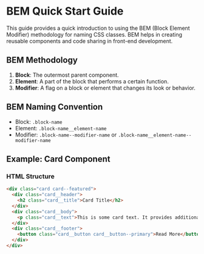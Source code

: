 # BEM Quick Start Guide

This guide provides a quick introduction to using the BEM (Block Element Modifier) methodology for naming CSS classes. BEM helps in creating reusable components and code sharing in front-end development.

## BEM Methodology

1. **Block**: The outermost parent component.
2. **Element**: A part of the block that performs a certain function.
3. **Modifier**: A flag on a block or element that changes its look or behavior.

## BEM Naming Convention

- Block: `.block-name`
- Element: `.block-name__element-name`
- Modifier: `.block-name--modifier-name` or `.block-name__element-name--modifier-name`

## Example: Card Component

### HTML Structure

```html
<div class="card card--featured">
  <div class="card__header">
    <h2 class="card__title">Card Title</h2>
  </div>
  <div class="card__body">
    <p class="card__text">This is some card text. It provides additional information about the card.</p>
  </div>
  <div class="card__footer">
    <button class="card__button card__button--primary">Read More</button>
  </div>
</div>
